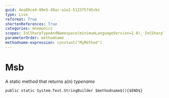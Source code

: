 ```yaml
---
guid: 4ea89ce4-09e5-49ac-a1e2-5123f5745cbc
type: Live
reformat: True
shortenReferences: True
categories: mnemonics
scopes: InCSharpTypeAndNamespace(minimumLanguageVersion=2.0), InCSharpTypeMember(minimumLanguageVersion=2.0)
parameterOrder: methodname
methodname-expression: constant("MyMethod")
---
```


# Msb

A static method that returns a(n) $typename$

```
public static System.Text.StringBuilder $methodname$(){$END$}
```
